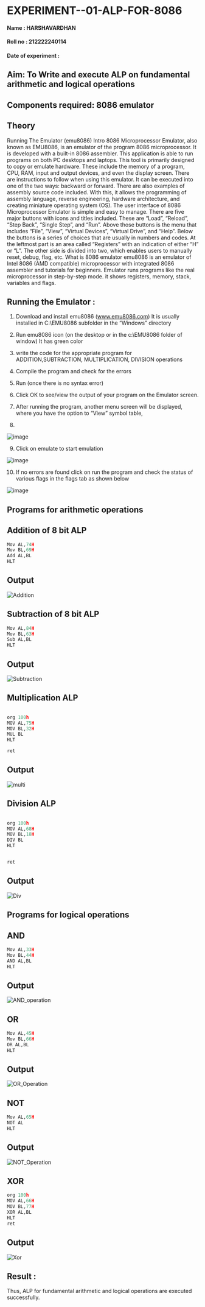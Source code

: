 # EXPERIMENT--01-ALP-FOR-8086
#### Name : HARSHAVARDHAN
#### Roll no : 212222240114
#### Date of experiment : 








## Aim: To Write and execute ALP on fundamental arithmetic and logical operations
## Components required: 8086  emulator 
## Theory 
Running The Emulator (emu8086) Intro 8086 Microprocessor Emulator, also known as EMU8086, is an emulator of the program 8086 microprocessor. It is developed with a built-in 8086 assembler. This application is able to run programs on both PC desktops and laptops. This tool is primarily designed to copy or emulate hardware. These include the memory of a program, CPU, RAM, input and output devices, and even the display screen. There are instructions to follow when using this emulator. It can be executed into one of the two ways: backward or forward. There are also examples of assembly source code included. With this, it allows the programming of assembly language, reverse engineering, hardware architecture, and creating miniature operating system (OS). The user interface of 8086 Microprocessor Emulator is simple and easy to manage. There are five major buttons with icons and titles included. These are “Load”, “Reload”, “Step Back”, “Single Step”, and “Run”. Above those buttons is the menu that includes “File”, “View”, “Virtual Devices”, “Virtual Drive”, and “Help”. Below the buttons is a series of choices that are usually in numbers and codes. At the leftmost part is an area called “Registers” with an indication of either “H” or “L”. The other side is divided into two, which enables users to manually reset, debug, flag, etc. What is 8086 emulator emu8086 is an emulator of Intel 8086 (AMD compatible) microprocessor with integrated 8086 assembler and tutorials for beginners. Emulator runs programs like the real microprocessor in step-by-step mode. it shows registers, memory, stack, variables and flags.


 ## Running the Emulator :
1.	Download and install emu8086 (www.emu8086.com) It is usually installed in C:\EMU8086 subfolder in the “Windows” directory
2.	Run  emu8086 icon (on the desktop or in the c:\EMU8086 folder of window) It has green color 
 
 
3.	write the code for the appropriate program for ADDITION,SUBTRACTION, MULTIPLICATION,  DIVISION operations 

4.	Compile the program and check for the errors 
5.	Run (once there is no syntax error) 

6.	Click OK to see/view the output of your program on the Emulator screen. 


7.	After running the program, another menu screen will be displayed, where you have the option to “View” symbol table,
8.	 


![image](https://user-images.githubusercontent.com/36288975/189273263-d65baae9-4b8f-4723-afb3-c0ffa4052b04.png)











9.	Click on emulate to start emulation 








![image](https://user-images.githubusercontent.com/36288975/189273273-9bb36ec1-e2e8-4892-8d35-37707332bfdc.png)








10.	If no errors are found click on run the program and check the status of various flags in the flags tab as shown below 






![image](https://user-images.githubusercontent.com/36288975/189273277-113a2a33-4a40-4ff8-95a5-ecd3a1f504fe.png)







## Programs for arithmetic  operations

## Addition of 8 bit ALP  
```python
Mov AL,74H
Mov BL,69H
Add AL,BL
HLT
```
## Output  
 
![Addition](https://github.com/gummadileepkumar/EXPERIMENT--01-ALP-FOR-8086/assets/118707761/5f44a6c1-d56d-49ef-b0f9-a676ba1958e4)

 
## Subtraction of 8 bit ALP
```python
Mov AL,84H
Mov BL,63H
Sub AL,BL
HLT
```
## Output
![Subtraction](https://github.com/gummadileepkumar/EXPERIMENT--01-ALP-FOR-8086/assets/118707761/76414450-d504-4abe-a5be-7b307cbcab90)




## Multiplication ALP
```python

org 100h
MOV AL,75H
MOV BL,32H
MUL BL
HLT

ret
```
 ## Output  

![multi](https://github.com/gummadileepkumar/EXPERIMENT--01-ALP-FOR-8086/assets/118707761/c0f9a189-728b-4690-ae07-54ce4e214fb6)



## Division ALP
```python

org 100h
MOV AL,68H
MOV BL,18H
DIV BL
HLT


ret
```
## Output  


![Div](https://github.com/gummadileepkumar/EXPERIMENT--01-ALP-FOR-8086/assets/118707761/d250c921-5e59-449d-acd4-7ada80ecf5fd)


## Programs for logical  operations

## AND
```python
Mov AL,33H
Mov BL,44H
AND AL,BL
HLT
```
## Output 
![AND_operation](https://github.com/gummadileepkumar/EXPERIMENT--01-ALP-FOR-8086/assets/118707761/2d0ef273-3047-406d-9254-260b3ceb2c65)



## OR
```python
Mov AL,45H
Mov BL,66H
OR AL,BL
HLT
```
## Output
![OR_Operation](https://github.com/gummadileepkumar/EXPERIMENT--01-ALP-FOR-8086/assets/118707761/91fdce70-6088-4e6b-b43f-49d929f4d0ca)



## NOT
```python
Mov AL,65H
NOT AL
HLT


```
## Output

![NOT_Operation](https://github.com/gummadileepkumar/EXPERIMENT--01-ALP-FOR-8086/assets/118707761/bae841d8-499f-46f7-a221-e994de1be223)


## XOR
```python
org 100h
MOV AL,66H
MOV BL,77H
XOR AL,BL
HLT
ret
```
## Output
![Xor](https://github.com/gummadileepkumar/EXPERIMENT--01-ALP-FOR-8086/assets/118707761/99260262-9e4e-4449-aead-407c9e2eda0c)


## Result :
Thus, ALP for fundamental arithmetic and logical operations are executed successfully.

















